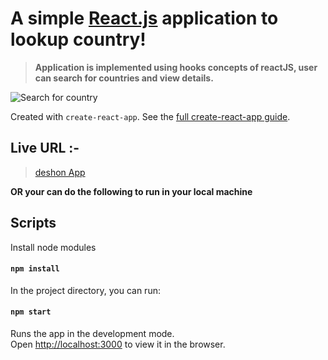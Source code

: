 # A simple [React.js](https://reactjs.org) application to lookup country!

> **Application is implemented using hooks concepts of reactJS, user can search for countries and view details.**

![Search for country](https://kumargandhi.github.io/assets/deshon/screenshots/deshon_search_1.png)

Created with `create-react-app`. See the [full create-react-app guide](https://github.com/facebookincubator/create-react-app/blob/master/packages/react-scripts/template/README.md).

## Live URL :-

> [deshon App](https://deshon.netlify.app/)

**OR your can do the following to run in your local machine**

## Scripts

Install node modules

#### `npm install`

In the project directory, you can run:

#### `npm start`

Runs the app in the development mode.<br>
Open [http://localhost:3000](http://localhost:3000) to view it in the browser.
